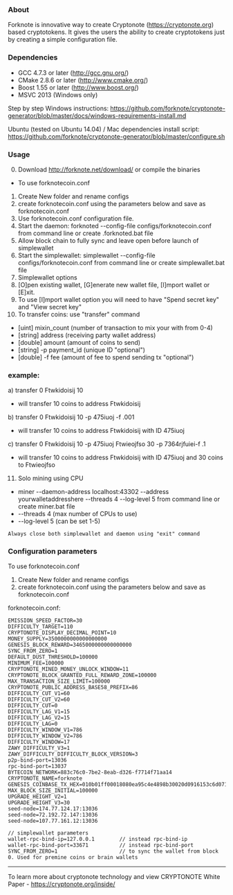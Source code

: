 ### About
Forknote is innovative way to create Cryptonote (https://cryptonote.org) based cryptotokens. It gives the users the ability to create cryptotokens just by creating a simple configuration file.

### Dependencies
* GCC 4.7.3 or later     (http://gcc.gnu.org/)
* CMake 2.8.6 or later   (http://www.cmake.org/)
* Boost 1.55 or later    (http://www.boost.org/)
* MSVC 2013 (Windows only)

Step by step Windows instructions:
https://github.com/forknote/cryptonote-generator/blob/master/docs/windows-requirements-install.md

Ubuntu (tested on Ubuntu 14.04) / Mac dependencies install script:
https://github.com/forknote/cryptonote-generator/blob/master/configure.sh


### Usage
0. Download http://forknote.net/download/ or compile the binaries
* To use forknotecoin.conf
1. Create New folder and rename configs
2. create forknotecoin.conf using the parameters below and save as forknotecoin.conf
3. Use forknotecoin.conf configuration file.
4. Start the daemon: forknoted --config-file configs/forknotecoin.conf from command line or create .forknoted.bat file
5. Allow block chain to fully sync and leave open before launch of simplewallet
6. Start the simplewallet: simplewallet --config-file configs/forknotecoin.conf from command line or create simplewallet.bat file
7. Simplewallet options
8. [O]pen existing wallet, [G]enerate new wallet file, [I]mport wallet or [E]xit.
9. To use [I]mport wallet option you will need to have "Spend secret key" and "View secret key"
10. To transfer coins: use "transfer" command
* [uint] mixin_count (number of transaction to mix your with from 0-4)
* [string] address (receiving party wallet address)
* [double] amount (amount of coins to send)
* [string] -p payment_id (unique ID "optional")
* [double] -f fee (amount of fee to spend sending tx "optional")
###  example:
a) transfer 0 Ftwkidoisij 10
* will transfer 10 coins to address Ftwkidoisij

b) transfer 0 Ftwkidoisij 10 -p 475iuoj -f .001
* will transfer 10 coins to address Ftwkidoisij with ID 475iuoj

c) transfer 0 Ftwkidoisij 10 -p 475iuoj Ftwieojfso 30 -p 7364rjfuiei-f .1
* will transfer 10 coins to address Ftwkidoisij with ID 475iuoj and 30 coins to Ftwieojfso

11. Solo mining using CPU
* miner --daemon-address localhost:43302 --address yourwalletaddresshere --threads 4 --log-level 5 from command line or create miner.bat file
* --threads 4 (max number of CPUs to use)
* --log-level 5 (can be set 1-5)

```
Always close both simplewallet and daemon using "exit" command
```

### Configuration parameters
To use forknotecoin.conf
1. Create New folder and rename configs
2. create forknotecoin.conf using the parameters below and save as forknotecoin.conf

forknotecoin.conf:
```
EMISSION_SPEED_FACTOR=30
DIFFICULTY_TARGET=110
CRYPTONOTE_DISPLAY_DECIMAL_POINT=10
MONEY_SUPPLY=3500000000000000000
GENESIS_BLOCK_REWARD=3465000000000000000
SYNC_FROM_ZERO=1
DEFAULT_DUST_THRESHOLD=100000
MINIMUM_FEE=100000
CRYPTONOTE_MINED_MONEY_UNLOCK_WINDOW=11
CRYPTONOTE_BLOCK_GRANTED_FULL_REWARD_ZONE=100000
MAX_TRANSACTION_SIZE_LIMIT=100000
CRYPTONOTE_PUBLIC_ADDRESS_BASE58_PREFIX=86
DIFFICULTY_CUT_V1=60
DIFFICULTY_CUT_V2=60
DIFFICULTY_CUT=0
DIFFICULTY_LAG_V1=15
DIFFICULTY_LAG_V2=15
DIFFICULTY_LAG=0
DIFFICULTY_WINDOW_V1=786
DIFFICULTY_WINDOW_V2=786
DIFFICULTY_WINDOW=17
ZAWY_DIFFICULTY_V3=1
ZAWY_DIFFICULTY_DIFFICULTY_BLOCK_VERSION=3
p2p-bind-port=13036
rpc-bind-port=13037
BYTECOIN_NETWORK=883c76c0-7be2-8eab-d326-f7714f71aa14
CRYPTONOTE_NAME=forknote
GENESIS_COINBASE_TX_HEX=010b01ff00018080ea95c4e4898b30020d0916153c6d071630b124b18f63fe001800fbcd4b643cda5af7582e7eab0db22101055e53bf962c675d20d34ede2798d3a2107281d10c6044ef6fe94a45a5430141
MAX_BLOCK_SIZE_INITIAL=100000
UPGRADE_HEIGHT_V2=1
UPGRADE_HEIGHT_V3=30
seed-node=174.77.124.17:13036
seed-node=72.192.72.147:13036
seed-node=107.77.161.12:13036

// simplewallet parameters
wallet-rpc-bind-ip=127.0.0.1        // instead rpc-bind-ip
wallet-rpc-bind-port=33671          // instead rpc-bind-port
SYNC_FROM_ZERO=1                    // to sync the wallet from block 0. Used for premine coins or brain wallets
```

---
To learn more about cryptonote technology and view CRYPTONOTE White Paper - https://cryptonote.org/inside/
